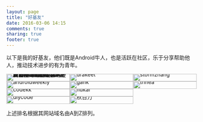 ```yaml
---
layout: page
title: "好基友"
date: 2016-03-06 14:15
comments: true
sharing: true
footer: true
---
```



<meta name="viewport" content="width=device-width, initial-scale=1">

<style type="text/css">
	#photos {
   /* Prevent vertical gaps */
   line-height: 0;
   
   -webkit-column-count: 5;
   -webkit-column-gap:   0px;
   -moz-column-count:    5;
   -moz-column-gap:      0px;
   column-count:         5;
   column-gap:           0px;
}

#photos img {
  /* Just in case there are inline attributes */
  width: 100% !important;
  height: auto !important;
}

@media (max-width: 1200px) {
  #photos {
  -moz-column-count:    4;
  -webkit-column-count: 4;
  column-count:         4;
  }
}
@media (max-width: 1000px) {
  #photos {
  -moz-column-count:    3;
  -webkit-column-count: 3;
  column-count:         3;
  }
}
@media (max-width: 800px) {
  #photos {
  -moz-column-count:    2;
  -webkit-column-count: 2;
  column-count:         2;
  }
}
@media (max-width: 400px) {
  #photos {
  -moz-column-count:    1;
  -webkit-column-count: 1;
  column-count:         1;
  }
}
</style>

以下是我的好基友，他们既是Android牛人，也是活跃在社区，乐于分享帮助他人，推动技术进步的有为青年。



<section id="photos"><a href="http://androiddevtools.cn/"><img class="no_boarder_class" src="http://7jpolu.com1.z0.glb.clouddn.com/androiddevtools_cn.png" title="收集整理Android开发所需的Android SDK、开发中用到的工具、Android开发教程、Android设计规范，免费的设计素材等。欢迎大家推荐自己在Android开发过程中用的好用的工具、学习开发教程、用到设计素材。"></a><a  href="http://androidweekly.cn/"><img src="http://7jpolu.com1.z0.glb.clouddn.com/androidweekly_cn.png" class="no_boarder_class" alt="androidweekly" title="Android 开发技术周报,汇集互联网上每周Android开发的技术文章、开源项目、开发工具、视频教程、Android设计教程、设计资源等。"></a><a href="http://www.codekk.com/"><img class="no_boarder_class" src="http://7jpolu.com1.z0.glb.clouddn.com/codekk-com-130-64.png" alt="codekk" title="codeKK，专注于开源项目源码解析及优秀开源项目的分享"></a><a href="http://diycode.cc/"><img class="no_boarder_class" src="http://7jpolu.com1.z0.glb.clouddn.com/diycode.jpg" alt="diycode" title="diycode.cc"></a><a href="http://drakeet.me/"><img class="no_boarder_class" src="http://7jpolu.com1.z0.glb.clouddn.com/drakeet.jpg" alt="drakeet" title="Drakeet"></a><a href="http://gank.io/"><img src="http://7jpolu.com1.z0.glb.clouddn.com/gank.jpg" alt="gank" class="no_boarder_class" title="干货集中营，每日分享妹子图 和 技术干货，还有供大家中午休息的休闲视频"></a><a href="http://hukai.me/"><img class="no_boarder_class" src="http://7jpolu.com1.z0.glb.clouddn.com/hukai.jpg" alt="hukai" title="Hi，我是胡凯，就职于腾讯从事Android开发的工作。"></a><a href="http://www.liaohuqiu.net/"><img src="http://7jpolu.com1.z0.glb.clouddn.com/liaohuaqiu_latest.png" class="no_boarder_class" alt="秋百万"  title="秋百万，Make it better."></a><a href="http://stormzhang.com/"><img class="no_boarder_class" src="http://7jpolu.com1.z0.glb.clouddn.com/stromzhang.png" alt="stormzhang" title="Android开发者 + Ruby语言爱好者 + Google脑残粉，爱技术，爱尝鲜，爱开源，爱设计，也爱赚钱！ 热爱并沉溺于移动互联网，Want to make a good app!"></a><a href="http://www.trinea.cn/"><img src="http://7jpolu.com1.z0.glb.clouddn.com/trinea.png" class="no_boarder_class" alt="trinea"  title="Trinea，目前在滴滴出行担任技术专家，主攻 Java 和 Android，专于性能调优和框架设计。"></a></section>

上述排名根据其网站域名由A到Z排列。
